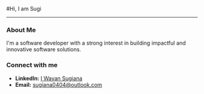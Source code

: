#Hi, I am Sugi 

---

### About Me

I'm a software developer with a strong interest in building impactful and innovative software solutions.

### Connect with me

- **LinkedIn:** [I Wayan Sugiana](www.linkedin.com/in/i-wayan-sugiana-29656b309)
- **Email:** [sugiana0404@outlook.com](mailto:sugiana0404@outlook.com)


<!---
sugiana404/sugiana404 is a ✨ special ✨ repository because its `README.md` (this file) appears on your GitHub profile.
You can click the Preview link to take a look at your changes.
--->
